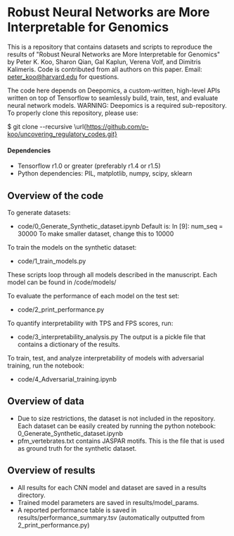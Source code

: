 # Robust Neural Networks are More Interpretable for Genomics

This is a repository that contains datasets and scripts to reproduce the results of "Robust Neural Networks are More Interpretable for Genomics" by Peter K. Koo, Sharon Qian, Gal Kaplun, Verena Volf, and Dimitris Kalimeris. Code is contributed from all authors on this paper. Email: peter_koo@harvard.edu for questions.

The code here depends on Deepomics, a custom-written, high-level APIs written on top of Tensorflow to seamlessly build, train, test, and evaluate neural network models.  WARNING: Deepomics is a required sub-repository.  To properly clone this repository, please use: 

$ git clone --recursive \url{https://github.com/p-koo/uncovering_regulatory_codes.git}

#### Dependencies
* Tensorflow r1.0 or greater (preferably r1.4 or r1.5)
* Python dependencies: PIL, matplotlib, numpy, scipy, sklearn


## Overview of the code

To generate datasets:
* code/0_Generate_Synthetic_dataset.ipynb 
Default is: In [9]: num_seq = 30000
To make smaller dataset, change this to 10000

To train the models on the synthetic dataset: 
* code/1_train_models.py 

These scripts loop through all models described in the manuscript.  Each model can be found in /code/models/

To evaluate the performance of each model on the test set: 
* code/2_print_performance.py 

To quantify interpretability with TPS and FPS scores, run:
* code/3_interpretability_analysis.py
The output is a pickle file that contains a dictionary of the results.

To train, test, and analyze interpretability of models with adversarial training, run the notebook:
* code/4_Adversarial_training.ipynb

## Overview of data

* Due to size restrictions, the dataset is not included in the repository.  Each dataset can be easily created by running the python notebook: 0_Generate_Synthetic_dataset.ipynb 
* pfm_vertebrates.txt contains JASPAR motifs. This is the file that is used as ground truth for the synthetic dataset.

## Overview of results

* All results for each CNN model and dataset are saved in a results directory. 
* Trained model parameters are saved in results/model_params.  
* A reported performance table is saved in results/performance_summary.tsv (automatically outputted from 2_print_performance.py)


